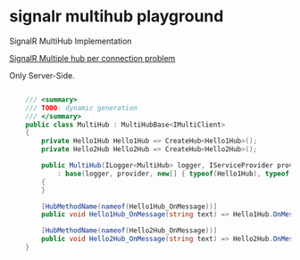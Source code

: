 # signalr multihub playground

SignalR MultiHub Implementation

[SignalR Multiple hub per connection problem](https://github.com/aspnet/AspNetCore/issues/6380)

Only Server-Side.


```csharp

    /// <summary>
    /// TODO: dynamic generation 
    /// </summary>
    public class MultiHub : MultiHubBase<IMultiClient>
    {
        private Hello1Hub Hello1Hub => CreateHub<Hello1Hub>();
        private Hello2Hub Hello2Hub => CreateHub<Hello2Hub>();

        public MultiHub(ILogger<MultiHub> logger, IServiceProvider provider)
            : base(logger, provider, new[] { typeof(Hello1Hub), typeof(Hello2Hub) })
        {
        }

        [HubMethodName(nameof(Hello1Hub_OnMessage))]
        public void Hello1Hub_OnMessage(string text) => Hello1Hub.OnMessage(text);

        [HubMethodName(nameof(Hello2Hub_OnMessage))]
        public void Hello2Hub_OnMessage(string text) => Hello2Hub.OnMessage(text);
    }

```
